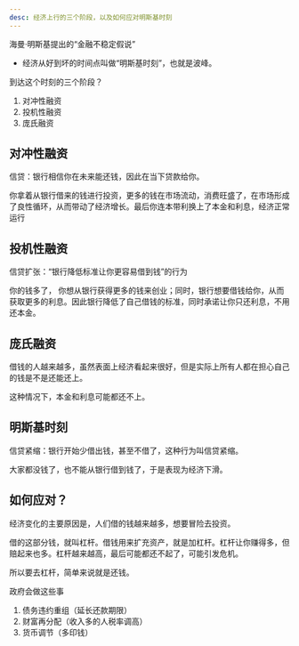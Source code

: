 ```yaml
---
desc: 经济上行的三个阶段，以及如何应对明斯基时刻
---
```



海曼·明斯基提出的“金融不稳定假说”

- 经济从好到坏的时间点叫做“明斯基时刻”，也就是波峰。

到达这个时刻的三个阶段？
1. 对冲性融资
2. 投机性融资
3. 庞氏融资



## 对冲性融资

信贷：银行相信你在未来能还钱，因此在当下贷款给你。

你拿着从银行借来的钱进行投资，更多的钱在市场流动，消费旺盛了，在市场形成了良性循环，从而带动了经济增长。最后你连本带利换上了本金和利息，经济正常运行

## 投机性融资

信贷扩张：“银行降低标准让你更容易借到钱”的行为

你的钱多了， 你想从银行获得更多的钱来创业；同时，银行想要借钱给你，从而获取更多的利息。因此银行降低了自己借钱的标准，同时承诺让你只还利息，不用还本金。

## 庞氏融资

借钱的人越来越多，虽然表面上经济看起来很好，但是实际上所有人都在担心自己的钱是不是还能还上。

这种情况下，本金和利息可能都还不上。

## 明斯基时刻

信贷紧缩：银行开始少借出钱，甚至不借了，这种行为叫信贷紧缩。

大家都没钱了，也不能从银行借到钱了，于是表现为经济下滑。

## 如何应对？

经济变化的主要原因是，人们借的钱越来越多，想要冒险去投资。

借的这部分钱，就叫杠杆。借钱用来扩充资产，就是加杠杆。杠杆让你赚得多，但赔起来也多。杠杆越来越高，最后可能都还不起了，可能引发危机。

所以要去杠杆，简单来说就是还钱。

政府会做这些事
1. 债务违约重组（延长还款期限）
2. 财富再分配（收入多的人税率调高）
3. 货币调节（多印钱）

